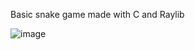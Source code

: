 Basic snake game made with C and Raylib

![image](https://github.com/koodihirmu/Snake/assets/59865056/77a70921-87b4-47c9-8f7d-a7d7839411c5)

